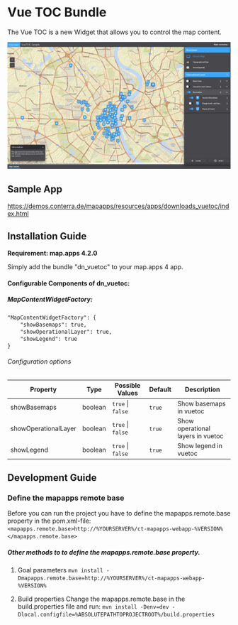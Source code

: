 # Vue TOC Bundle
The Vue TOC is a new Widget that allows you to control the map content.

![Screenshot App](https://github.com/conterra/mapapps-vuetoc/blob/master/Vue.JPG)


Sample App
------------------
https://demos.conterra.de/mapapps/resources/apps/downloads_vuetoc/index.html

Installation Guide
------------------
**Requirement: map.apps 4.2.0**

Simply add the bundle "dn_vuetoc" to your map.apps 4 app.

#### Configurable Components of dn_vuetoc:

##### MapContentWidgetFactory:
```
"MapContentWidgetFactory": {
    "showBasemaps": true,
    "showOperationalLayer": true,
    "showLegend": true
}
```

###### Configuration options
| Property                       | Type    | Possible Values                 | Default    | Description                       |
|--------------------------------|---------|---------------------------------|------------|---------------------------------- |
| showBasemaps                   | boolean | ```true``` &#124; ```false```   | ```true``` | Show basemaps in vuetoc           |
| showOperationalLayer           | boolean | ```true``` &#124; ```false```   | ```true``` | Show operational layers in vuetoc |
| showLegend                     | boolean | ```true``` &#124; ```false```   | ```true``` | Show legend in vuetoc             |

Development Guide
------------------
### Define the mapapps remote base
Before you can run the project you have to define the mapapps.remote.base property in the pom.xml-file:
`<mapapps.remote.base>http://%YOURSERVER%/ct-mapapps-webapp-%VERSION%</mapapps.remote.base>`

##### Other methods to to define the mapapps.remote.base property.
1. Goal parameters
`mvn install -Dmapapps.remote.base=http://%YOURSERVER%/ct-mapapps-webapp-%VERSION%`

2. Build properties
Change the mapapps.remote.base in the build.properties file and run:
`mvn install -Denv=dev -Dlocal.configfile=%ABSOLUTEPATHTOPROJECTROOT%/build.properties`
